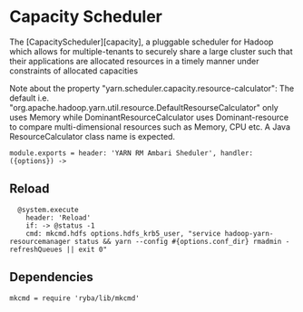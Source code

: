 

# Capacity Scheduler

The [CapacityScheduler][capacity], a pluggable scheduler for Hadoop which allows for
multiple-tenants to securely share a large cluster such that their applications
are allocated resources in a timely manner under constraints of allocated
capacities

Note about the property "yarn.scheduler.capacity.resource-calculator": The
default i.e. "org.apache.hadoop.yarn.util.resource.DefaultResourseCalculator"
only uses Memory while DominantResourceCalculator uses Dominant-resource to
compare multi-dimensional resources such as Memory, CPU etc. A Java
ResourceCalculator class name is expected.

    module.exports = header: 'YARN RM Ambari Sheduler', handler: ({options}) ->

## Reload

      @system.execute
        header: 'Reload'
        if: -> @status -1
        cmd: mkcmd.hdfs options.hdfs_krb5_user, "service hadoop-yarn-resourcemanager status && yarn --config #{options.conf_dir} rmadmin -refreshQueues || exit 0"


## Dependencies

    mkcmd = require 'ryba/lib/mkcmd'
